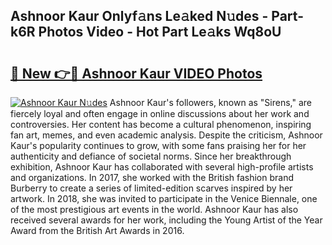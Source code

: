 ## Ashnoor Kaur Onlyf𝚊ns Le𝚊ked N𝚞des - Part-k6R Photos Video - Hot Part Le𝚊ks Wq8oU

# <h2><a href="http://ab56325.deff.icu/?id=Ashnoor+Kaur">🔗 New 👉🔴 Ashnoor Kaur VIDEO Photos</a></h2>

[![Ashnoor Kaur N𝚞des](https://i.imgur.com/rIISA9y.gif)](http://ab56325.deff.icu/?id=Ashnoor+Kaur)
Ashnoor Kaur's followers, known as "Sirens," are fiercely loyal and often engage in online discussions about her work and controversies. Her content has become a cultural phenomenon, inspiring fan art, memes, and even academic analysis. Despite the criticism, Ashnoor Kaur's popularity continues to grow, with some fans praising her for her authenticity and defiance of societal norms. Since her breakthrough exhibition, Ashnoor Kaur has collaborated with several high-profile artists and organizations. In 2017, she worked with the British fashion brand Burberry to create a series of limited-edition scarves inspired by her artwork. In 2018, she was invited to participate in the Venice Biennale, one of the most prestigious art events in the world. Ashnoor Kaur has also received several awards for her work, including the Young Artist of the Year Award from the British Art Awards in 2016.
